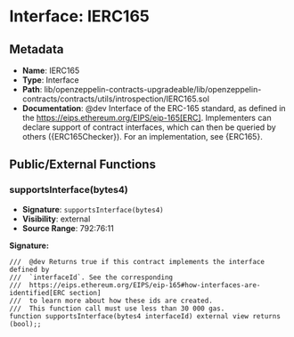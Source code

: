 # Interface: IERC165

## Metadata

- **Name**: IERC165
- **Type**: Interface
- **Path**: lib/openzeppelin-contracts-upgradeable/lib/openzeppelin-contracts/contracts/utils/introspection/IERC165.sol
- **Documentation**:  @dev Interface of the ERC-165 standard, as defined in the
   https://eips.ethereum.org/EIPS/eip-165[ERC].
   Implementers can declare support of contract interfaces, which can then be
   queried by others ({ERC165Checker}).
   For an implementation, see {ERC165}.

## Public/External Functions

### supportsInterface(bytes4)

- **Signature**: `supportsInterface(bytes4)`
- **Visibility**: external
- **Source Range**: 792:76:11

**Signature:**
```solidity
///  @dev Returns true if this contract implements the interface defined by
///  `interfaceId`. See the corresponding
///  https://eips.ethereum.org/EIPS/eip-165#how-interfaces-are-identified[ERC section]
///  to learn more about how these ids are created.
///  This function call must use less than 30 000 gas.
function supportsInterface(bytes4 interfaceId) external view returns (bool);;
```
